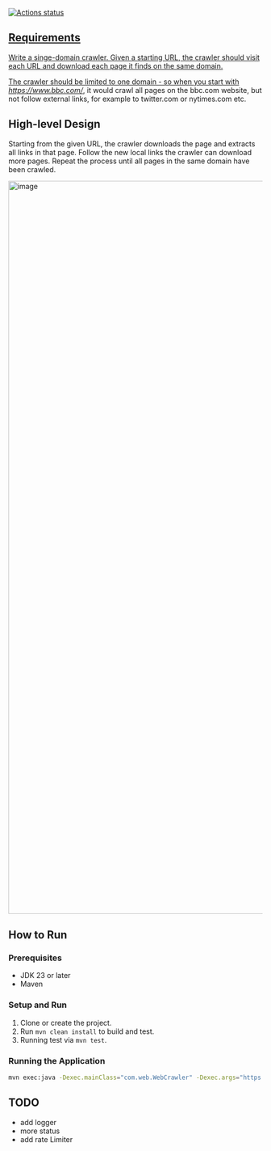 <p align="left">
	<a href="https://github.com/lilyhe123/domain-crawler/actions/workflows/maven.yml"><img alt="Actions status" src="https://github.com/lilyhe123/domain-crawler/actions/workflows/maven.yml/badge.svg"</a>
</p>
		
## Requirements
Write a singe-domain crawler. Given a starting URL, the crawler should visit each URL and download each page it finds on the same domain. 

The crawler should be limited to one domain - so when you start with *https://www.bbc.com/*, it would crawl all pages on the bbc.com website, but not follow external links, for example to twitter.com or nytimes.com etc.

## High-level Design
Starting from the given URL, the crawler downloads the page and extracts all links in that page. Follow the new local links the crawler can download more pages.
Repeat the process until all pages in the same domain have been crawled.

<img width="1451" alt="image" src="https://github.com/user-attachments/assets/2f8cec54-9d38-44a8-8674-c8ed07cdc7e5" />


## How to Run
### Prerequisites
- JDK 23 or later
- Maven

### Setup and Run
1. Clone or create the project.
2. Run `mvn clean install` to build and test.
3. Running test via `mvn test`.

### Running the Application
```bash
mvn exec:java -Dexec.mainClass="com.web.WebCrawler" -Dexec.args="https://bbc.com/" 

```

## TODO
- add logger
- more status
- add rate Limiter

